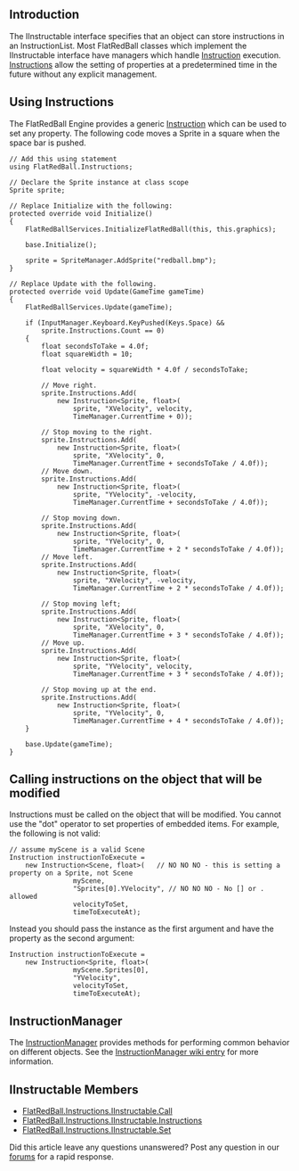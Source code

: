 ## Introduction

The IInstructable interface specifies that an object can store instructions in an InstructionList. Most FlatRedBall classes which implement the IInstructable interface have managers which handle [Instruction](/frb/docs/index.php?title=FlatRedBall.Instructions.Instruction "FlatRedBall.Instructions.Instruction") execution. [Instructions](/frb/docs/index.php?title=FlatRedBall.Instructions.Instruction "FlatRedBall.Instructions.Instruction") allow the setting of properties at a predetermined time in the future without any explicit management.

## Using Instructions

The FlatRedBall Engine provides a generic [Instruction](/frb/docs/index.php?title=FlatRedBall.Instructions.Instruction "FlatRedBall.Instructions.Instruction") which can be used to set any property. The following code moves a Sprite in a square when the space bar is pushed.

    // Add this using statement
    using FlatRedBall.Instructions;

    // Declare the Sprite instance at class scope
    Sprite sprite;

    // Replace Initialize with the following:
    protected override void Initialize()
    {
        FlatRedBallServices.InitializeFlatRedBall(this, this.graphics);

        base.Initialize();

        sprite = SpriteManager.AddSprite("redball.bmp");
    }

    // Replace Update with the following.
    protected override void Update(GameTime gameTime)
    {
        FlatRedBallServices.Update(gameTime);

        if (InputManager.Keyboard.KeyPushed(Keys.Space) && 
            sprite.Instructions.Count == 0)
        {
            float secondsToTake = 4.0f;
            float squareWidth = 10;

            float velocity = squareWidth * 4.0f / secondsToTake;

            // Move right.
            sprite.Instructions.Add(
                new Instruction<Sprite, float>(
                    sprite, "XVelocity", velocity, 
                    TimeManager.CurrentTime + 0));

            // Stop moving to the right.
            sprite.Instructions.Add(
                new Instruction<Sprite, float>(
                    sprite, "XVelocity", 0, 
                    TimeManager.CurrentTime + secondsToTake / 4.0f));
            // Move down.
            sprite.Instructions.Add(
                new Instruction<Sprite, float>(
                    sprite, "YVelocity", -velocity, 
                    TimeManager.CurrentTime + secondsToTake / 4.0f));

            // Stop moving down.
            sprite.Instructions.Add(
                new Instruction<Sprite, float>(
                    sprite, "YVelocity", 0, 
                    TimeManager.CurrentTime + 2 * secondsToTake / 4.0f));
            // Move left.
            sprite.Instructions.Add(
                new Instruction<Sprite, float>(
                    sprite, "XVelocity", -velocity, 
                    TimeManager.CurrentTime + 2 * secondsToTake / 4.0f));

            // Stop moving left;
            sprite.Instructions.Add(
                new Instruction<Sprite, float>(
                    sprite, "XVelocity", 0, 
                    TimeManager.CurrentTime + 3 * secondsToTake / 4.0f));
            // Move up.
            sprite.Instructions.Add(
                new Instruction<Sprite, float>(
                    sprite, "YVelocity", velocity, 
                    TimeManager.CurrentTime + 3 * secondsToTake / 4.0f));

            // Stop moving up at the end.
            sprite.Instructions.Add(
                new Instruction<Sprite, float>(
                    sprite, "YVelocity", 0, 
                    TimeManager.CurrentTime + 4 * secondsToTake / 4.0f));
        }

        base.Update(gameTime);
    }

## Calling instructions on the object that will be modified

Instructions must be called on the object that will be modified. You cannot use the "dot" operator to set properties of embedded items. For example, the following is not valid:

    // assume myScene is a valid Scene
    Instruction instructionToExecute = 
        new Instruction<Scene, float>(   // NO NO NO - this is setting a property on a Sprite, not Scene
                    myScene, 
                    "Sprites[0].YVelocity", // NO NO NO - No [] or . allowed
                    velocityToSet, 
                    timeToExecuteAt);

Instead you should pass the instance as the first argument and have the property as the second argument:

    Instruction instructionToExecute = 
        new Instruction<Sprite, float>(   
                    myScene.Sprites[0], 
                    "YVelocity",
                    velocityToSet, 
                    timeToExecuteAt);

## InstructionManager

The [InstructionManager](/frb/docs/index.php?title=FlatRedBall.Instructions.InstructionManager "FlatRedBall.Instructions.InstructionManager") provides methods for performing common behavior on different objects. See the [InstructionManager wiki entry](/frb/docs/index.php?title=FlatRedBall.Instructions.InstructionManager "FlatRedBall.Instructions.InstructionManager") for more information.

## IInstructable Members

-   [FlatRedBall.Instructions.IInstructable.Call](/frb/docs/index.php?title=FlatRedBall.Instructions.IInstructable.Call "FlatRedBall.Instructions.IInstructable.Call")
-   [FlatRedBall.Instructions.IInstructable.Instructions](/frb/docs/index.php?title=FlatRedBall.Instructions.IInstructable.Instructions "FlatRedBall.Instructions.IInstructable.Instructions")
-   [FlatRedBall.Instructions.IInstructable.Set](/frb/docs/index.php?title=FlatRedBall.Instructions.IInstructable.Set "FlatRedBall.Instructions.IInstructable.Set")

Did this article leave any questions unanswered? Post any question in our [forums](/frb/forum.md) for a rapid response.
